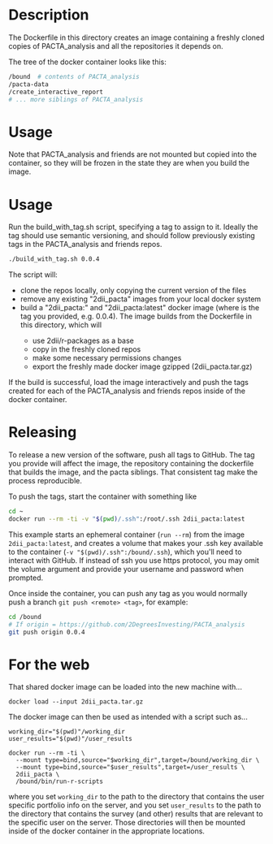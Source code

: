 # Description

The Dockerfile in this directory creates an image containing a freshly cloned
copies of PACTA_analysis and all the repositories it depends on.

The tree of the docker container looks like this:

```bash
/bound  # contents of PACTA_analysis
/pacta-data
/create_interactive_report
# ... more siblings of PACTA_analysis
```

# Usage

Note that PACTA_analysis and friends are not mounted but copied into the
container, so they will be frozen in the state they are when you build
the image.

# Usage

Run the build_with_tag.sh script, specifying a tag to assign
to it. Ideally the tag should use semantic versioning, and should follow
previously existing tags in the PACTA_analysis and friends repos.

```bash
./build_with_tag.sh 0.0.4
```

The script will:

- clone the repos locally, only copying the current version of the files
- remove any existing "2dii_pacta" images from your local docker system
- build a "2dii_pacta:<tag>" and "2dii_pacta:latest" docker image (where <tag>
is the tag you provided, e.g. 0.0.4). The image builds from the Dockerfile
in this directory, which will
  - use 2dii/r-packages as a base
  - copy in the freshly cloned repos
  - make some necessary permissions changes
  - export the freshly made docker image gzipped (2dii_pacta.tar.gz)

If the build is successful, load the image interactively and push the tags
created for each of the PACTA_analysis and friends repos inside of the
docker container.

# Releasing

To release a new version of the software, push all tags to GitHub. The tag you provide will affect the image, the repository containing the dockerfile that builds the image, and the pacta siblings. That consistent tag make the process reproducible.

To push the tags, start the container with something like

```bash
cd ~
docker run --rm -ti -v "$(pwd)/.ssh":/root/.ssh 2dii_pacta:latest
```

This example starts an ephemeral container (`run --rm`) from the image `2dii_pacta:latest`, and creates a volume that makes your .ssh key available to the container (`-v "$(pwd)/.ssh":/bound/.ssh`), which you'll need to interact with GitHub. If instead of ssh you use https protocol, you may omit the volume argument and provide your username and password when prompted.

Once inside the container, you can push any tag as you would normally push a branch `git push <remote> <tag>`, for example:

```bash
cd /bound
# If origin = https://github.com/2DegreesInvesting/PACTA_analysis
git push origin 0.0.4
```

# For the web

That shared docker image can be loaded into the new machine with...

```docker load --input 2dii_pacta.tar.gz```

The docker image can then be used as intended with a script such as...

```
working_dir="$(pwd)"/working_dir
user_results="$(pwd)"/user_results

docker run --rm -ti \
  --mount type=bind,source="$working_dir",target=/bound/working_dir \
  --mount type=bind,source="$user_results",target=/user_results \
  2dii_pacta \
  /bound/bin/run-r-scripts
```

where you set `working_dir` to the path to the directory that contains the
user specific portfolio info on the server, and you set `user_results` to
the path to the directory that contains the survey (and other) results that
are relevant to the specific user on the server. Those directories will then
be mounted inside of the docker container in the appropriate locations.
